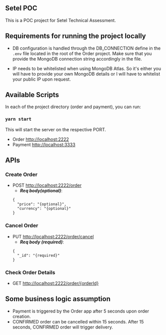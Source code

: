 ## Setel POC

This is a POC project for Setel Technical Assessment.

## Requirements for running the project locally

- DB configuration is handled through the DB_CONNECTION define in the `.env` file located in the root of the Order project. Make sure that you provide the MongoDB connection string accordingly in the file.

- IP needs to be whitelisted when using MongoDB Atlas. So it's either you will have to provide your own MongoDB details or I will have to whitelist your public IP upon request.

## Available Scripts

In each of the project directory (order and payment), you can run:

### `yarn start`
This will start the server on the respective PORT.
- Order [http://localhost:2222](http://localhost:2222)
- Payment [http://localhost:3333](http://localhost:3333)

## APIs

### Create Order

- POST [http://localhost:2222/order](http://localhost:2222/order)
  - ***Req body(optional)***: 
  ```
  {
    "price": "{optional}", 
    "currency": "{optional}"
  }
  ```

### Cancel Order

- PUT [http://localhost:2222/order/cancel](http://localhost:2222/order)
  - ***Req body (required)***: 
  ```
  {
    "_id": "{required}"
  }
  ```

### Check Order Details

- GET [http://localhost:2222/order/{orderId}](http://localhost:2222/order/{orderId})

## Some business logic assumption

- Payment is triggered by the Order app after 5 seconds upon order creation.
- CONFIRMED order can be cancelled within 15 seconds. After 15 seconds, CONFIRMED order will trigger delivery.


